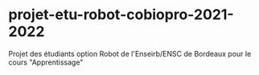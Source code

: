 # projet-etu-robot-cobiopro-2021-2022
Projet des étudiants option Robot de l'Enseirb/ENSC de Bordeaux pour le cours "Apprentissage"
